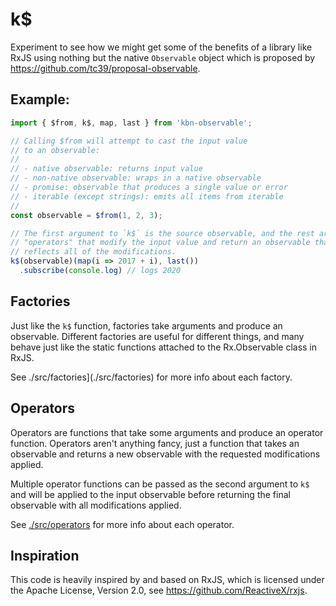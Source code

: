 # k$

Experiment to see how we might get some of the benefits of a library like RxJS
using nothing but the native `Observable` object which is proposed by
https://github.com/tc39/proposal-observable.

## Example:

```js
import { $from, k$, map, last } from 'kbn-observable';

// Calling $from will attempt to cast the input value
// to an observable:
// 
// - native observable: returns input value
// - non-native observable: wraps in a native observable
// - promise: observable that produces a single value or error
// - iterable (except strings): emits all items from iterable
// 
const observable = $from(1, 2, 3);

// The first argument to `k$` is the source observable, and the rest are
// "operators" that modify the input value and return an observable that
// reflects all of the modifications.
k$(observable)(map(i => 2017 + i), last())
  .subscribe(console.log) // logs 2020
```

## Factories

Just like the `k$` function, factories take arguments and produce an
observable.  Different factories are useful for different things, and many
behave just like the static functions attached to the Rx.Observable class in
RxJS.

See ./src/factories](./src/factories) for more info about each factory.

## Operators

Operators are functions that take some arguments and produce an operator
function. Operators aren't anything fancy, just a function that takes an
observable and returns a new observable with the requested modifications
applied.

Multiple operator functions can be passed as the second argument to `k$` and
will be applied to the input observable before returning the final observable
with all modifications applied.

See [./src/operators](./src/operators) for more info about each operator.

## Inspiration

This code is heavily inspired by and based on RxJS, which is licensed under the
Apache License, Version 2.0, see https://github.com/ReactiveX/rxjs.
